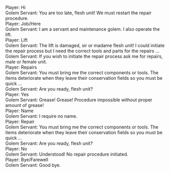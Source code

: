 Player: Hi  
Golem Servant: You are too late, flesh unit! We must restart the repair procedure.  
Player: Job/Here  
Golem Servant: I am a servant and maintenance golem. I also operate the lift.  
Player: Lift  
Golem Servant: The lift is damaged, sir or madame flesh unit! I could initiate the repair process but I need the correct tools and parts for the repairs …  
Golem Servant: If you wish to initiate the repair process ask me for repairs, male or female unit.  
Player: Repairs  
Golem Servant: You must bring me the correct components or tools. The items deteriorate when they leave their conservation fields so you must be quick …  
Golem Servant: Are you ready, flesh unit?  
Player: Yes  
Golem Servant: Grease! Grease! Procedure impossible without proper amount of grease!  
Player: Name  
Golem Servant: I require no name.  
Player: Repair  
Golem Servant: You must bring me the correct components or tools. The items deteriorate when they leave their conservation fields so you must be quick …  
Golem Servant: Are you ready, flesh unit?  
Player: No  
Golem Servant: Understood! No repair procedure initiated.  
Player: Bye/Farewell  
Golem Servant: Good bye.  

